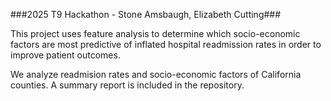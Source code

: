 ###2025 T9 Hackathon - Stone Amsbaugh, Elizabeth Cutting###

This project uses feature analysis to determine which socio-economic factors are most predictive of inflated hospital readmission rates in order to improve patient outcomes. 

We analyze readmision rates and socio-economic factors of California counties. A summary report is included in the repository. 
